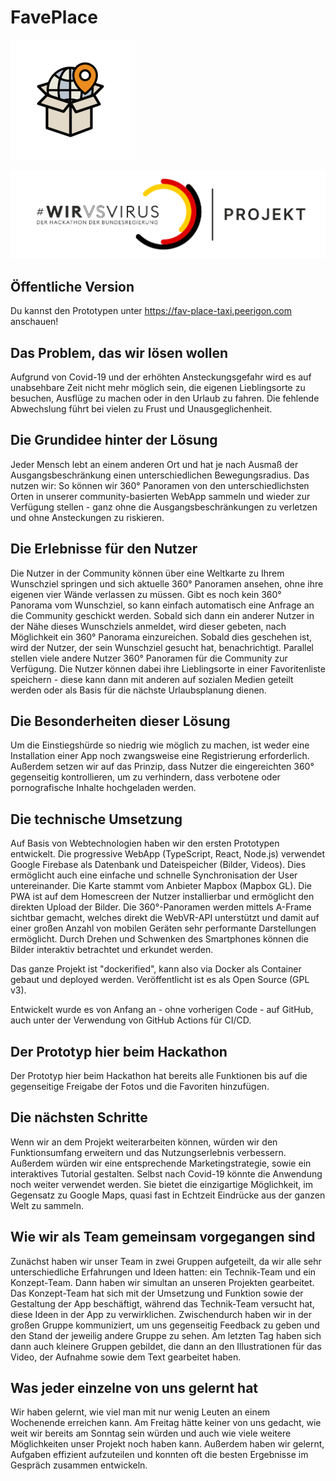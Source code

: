 # FavePlace

![FavePlace Logo](./client/public/faveplace-192.png)

![#WirVsVirus Logo](./client/public/wirvsvirus_logo.png)

## Öffentliche Version

Du kannst den Prototypen unter https://fav-place-taxi.peerigon.com anschauen!

## Das Problem, das wir lösen wollen

Aufgrund von Covid-19 und der erhöhten Ansteckungsgefahr wird es auf unabsehbare Zeit nicht mehr möglich sein, die eigenen Lieblingsorte zu besuchen, Ausflüge zu machen oder in den Urlaub zu fahren. Die fehlende Abwechslung führt bei vielen zu Frust und Unausgeglichenheit.

## Die Grundidee hinter der Lösung

Jeder Mensch lebt an einem anderen Ort und hat je nach Ausmaß der Ausgangsbeschränkung einen unterschiedlichen Bewegungsradius. Das nutzen wir: So können wir 360° Panoramen von den unterschiedlichsten Orten in unserer community-basierten WebApp sammeln und wieder zur Verfügung stellen - ganz ohne die Ausgangsbeschränkungen zu verletzen und ohne Ansteckungen zu riskieren.

## Die Erlebnisse für den Nutzer

Die Nutzer in der Community können über eine Weltkarte zu Ihrem Wunschziel springen und sich aktuelle 360° Panoramen ansehen, ohne ihre eigenen vier Wände verlassen zu müssen.
Gibt es noch kein 360° Panorama vom Wunschziel, so kann einfach automatisch eine Anfrage an die Community geschickt werden. Sobald sich dann ein anderer Nutzer in der Nähe dieses Wunschziels anmeldet, wird dieser gebeten, nach Möglichkeit ein 360° Panorama einzureichen. Sobald dies geschehen ist, wird der Nutzer, der sein Wunschziel gesucht hat, benachrichtigt.
Parallel stellen viele andere Nutzer 360° Panoramen für die Community zur Verfügung.
Die Nutzer können dabei ihre Lieblingsorte in einer Favoritenliste speichern - diese kann dann mit anderen auf sozialen Medien geteilt werden oder als Basis für die nächste Urlaubsplanung dienen.

## Die Besonderheiten dieser Lösung

Um die Einstiegshürde so niedrig wie möglich zu machen, ist weder eine Installation einer App noch zwangsweise eine Registrierung erforderlich. Außerdem setzen wir auf das Prinzip, dass Nutzer die eingereichten 360° gegenseitig kontrollieren, um zu verhindern, dass verbotene oder pornografische Inhalte hochgeladen werden.

## Die technische Umsetzung

Auf Basis von Webtechnologien haben wir den ersten Prototypen entwickelt. Die progressive WebApp (TypeScript, React, Node.js) verwendet Google Firebase als Datenbank und Dateispeicher (Bilder, Videos). Dies ermöglicht auch eine einfache und schnelle Synchronisation der User untereinander. Die Karte stammt vom Anbieter Mapbox (Mapbox GL). Die PWA ist auf dem Homescreen der Nutzer installierbar und ermöglicht den direkten Upload der Bilder. Die 360°-Panoramen werden mittels A-Frame sichtbar gemacht, welches direkt die WebVR-API unterstützt und damit auf einer großen Anzahl von mobilen Geräten sehr performante Darstellungen ermöglicht. Durch Drehen und Schwenken des Smartphones können die Bilder interaktiv betrachtet und erkundet werden.

Das ganze Projekt ist "dockerified", kann also via Docker als Container gebaut und deployed werden. Veröffentlicht ist es als Open Source (GPL v3).

Entwickelt wurde es von Anfang an - ohne vorherigen Code - auf GitHub, auch unter der Verwendung von GitHub Actions für CI/CD.

## Der Prototyp hier beim Hackathon

Der Prototyp hier beim Hackathon hat bereits alle Funktionen bis auf die gegenseitige Freigabe der Fotos und die Favoriten hinzufügen.

## Die nächsten Schritte

Wenn wir an dem Projekt weiterarbeiten können, würden wir den Funktionsumfang erweitern und das Nutzungserlebnis verbessern. Außerdem würden wir eine entsprechende Marketingstrategie, sowie ein interaktives Tutorial gestalten.
Selbst nach Covid-19 könnte die Anwendung noch weiter verwendet werden. Sie bietet die einzigartige Möglichkeit, im Gegensatz zu Google Maps, quasi fast in Echtzeit Eindrücke aus der ganzen Welt zu sammeln.

## Wie wir als Team gemeinsam vorgegangen sind

Zunächst haben wir unser Team in zwei Gruppen aufgeteilt, da wir alle sehr unterschiedliche Erfahrungen und Ideen hatten: ein Technik-Team und ein Konzept-Team. Dann haben wir simultan an unseren Projekten gearbeitet. Das Konzept-Team hat sich mit der Umsetzung und Funktion sowie der Gestaltung der App beschäftigt, während das Technik-Team versucht hat, diese Ideen in der App zu verwirklichen. Zwischendurch haben wir in der großen Gruppe kommuniziert, um uns gegenseitig Feedback zu geben und den Stand der jeweilig andere Gruppe zu sehen. Am letzten Tag haben sich dann auch kleinere Gruppen gebildet, die dann an den Illustrationen für das Video, der Aufnahme sowie dem Text gearbeitet haben.


## Was jeder einzelne von uns gelernt hat

Wir haben gelernt, wie viel man mit nur wenig Leuten an einem Wochenende erreichen kann. Am Freitag hätte keiner von uns gedacht, wie weit wir bereits am Sonntag sein würden und auch wie viele weitere Möglichkeiten unser Projekt noch haben kann. Außerdem haben wir gelernt, Aufgaben effizient aufzuteilen und konnten oft die besten Ergebnisse im Gespräch zusammen entwickeln.
